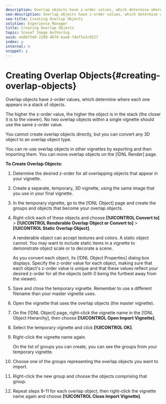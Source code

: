 ```yaml
---
description: Overlap objects have z-order values, which determine where each one appears in a stack of objects.
seo-description: Overlap objects have z-order values, which determine where each one appears in a stack of objects.
seo-title: Creating Overlap Objects
solution: Experience Manager
title: Creating Overlap Objects
topic: Scene7 Image Authoring
uuid: ee8b75e0-2209-4676-baa6-7def5a3c9227
index: y
internal: n
snippet: y
---
```


# Creating Overlap Objects{#creating-overlap-objects}

Overlap objects have z-order values, which determine where each one appears in a stack of objects.

The higher the z-order value, the higher the object is in the stack (the closer it is to the viewer). No two overlap objects within a single vignette should use the same z-order value.

You cannot create overlap objects directly, but you can convert any 3D object to an overlap object type.

You can re-use overlap objects in other vignettes by exporting and then importing them. You can move overlap objects on the [!DNL Render] page.

**To Create Overlap Objects:** 

1. Determine the desired z-order for all overlapping objects that appear in your vignette.
1. Create a separate, temporary, 3D vignette, using the same image that you use in your final vignette.
1. In the temporary vignette, go to the [!DNL Object] page and create the groups and objects that become your overlap objects.
1. Right-click each of these objects and choose **[!UICONTROL Convert to]** > **[!UICONTROL Renderable Overlap Object or Convert to]** > **[!UICONTROL Static Overlap Object]**.

   A renderable object can accept textures and colors. A static object cannot. You may want to include static items in a vignette to demonstrate object scale or to decorate a scene.

   As you convert each object, its [!DNL Object Properties] dialog box displays. Specify the z-order value for each object, making sure that each object's z-order value is unique and that these values reflect your desired z-order for all the objects (with 0 being the furthest away from the viewer). 

1. Save and close the temporary vignette. Remember to use a different filename than your master vignette uses.
1. Open the vignette that uses the overlap objects (the master vignette).
1. On the [!DNL Object] page, right-click the vignette name in the [!DNL Object Hierarchy], then choose **[!UICONTROL Open Import Vignette]**.
1. Select the temporary vignette and click **[!UICONTROL OK]**.
1. Right-click the vignette name again.

   On the list of groups you can create, you can see the groups from your temporary vignette. 

1. Choose one of the groups representing the overlap objects you want to import.
1. Right-click the new group and choose the objects comprising that group.
1. Repeat steps 9-11 for each overlap object, then right-click the vignette name again and choose **[!UICONTROL Close Import Vignette]**.

